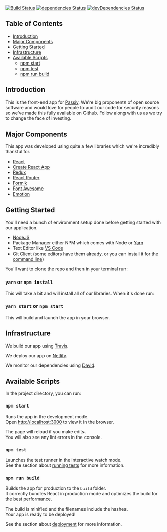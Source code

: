 [![Build Status](https://travis-ci.org/passiv/passiv-web.svg?branch=master)](https://travis-ci.org/passiv/passiv-web)
[![dependencies Status](https://david-dm.org/passiv/passiv-web/status.svg)](https://david-dm.org/passiv/passiv-web)
[![devDependencies Status](https://david-dm.org/passiv/passiv-web/dev-status.svg)](https://david-dm.org/passiv/passiv-web?type=dev)

## Table of Contents

- [Introduction](#introduction)
- [Major Components](#major-components)
- [Getting Started](#getting-started)
- [Infrastructure](#infrastructure)
- [Available Scripts](#available-scripts)
  - [npm start](#npm-start)
  - [npm test](#npm-test)
  - [npm run build](#npm-run-build)

## Introduction

This is the front-end app for [Passiv](https://getpassiv.com). We're big proponents of open source software and would love for people to audit our code for security reasons so we've made this fully available on Github. Follow along with us as we try to change the face of investing.

## Major Components

This app was developed using quite a few libraries which we're incredibly thankful for.

* [React](https://reactjs.org/)
* [Create React App](https://github.com/facebook/create-react-app)
* [Redux](https://redux.js.org/)
* [React Router](https://github.com/ReactTraining/react-router)
* [Formik](https://github.com/jaredpalmer/formik)
* [Font Awesome](https://fontawesome.com/)
* [Emotion](https://emotion.sh)


## Getting Started

You'll need a bunch of environment setup done before getting started with our application.

* [NodeJS](https://nodejs.org/)
* Package Manager either NPM which comes with Node or [Yarn](https://yarnpkg.com/)
* Text Editor like [VS Code](https://code.visualstudio.com/)
* Git Client (some editors have them already, or you can install it for the [command line](https://git-scm.com/))

You'll want to clone the repo and then in your terminal run:

### `yarn` or `npm install`

This will take a bit and will install all of our libraries. When it's done run:

### `yarn start` or `npm start`

This will build and launch the app in your browser.

## Infrastructure

We build our app using [Travis](https://travis-ci.org/passiv/passiv-web).

We deploy our app on [Netlify](https://netlify.com).

We monitor our dependencies using [David](https://david-dm.org/passiv/passiv-web).

## Available Scripts

In the project directory, you can run:

### `npm start`

Runs the app in the development mode.<br>
Open [http://localhost:3000](http://localhost:3000) to view it in the browser.

The page will reload if you make edits.<br>
You will also see any lint errors in the console.

### `npm test`

Launches the test runner in the interactive watch mode.<br>
See the section about [running tests](#running-tests) for more information.

### `npm run build`

Builds the app for production to the `build` folder.<br>
It correctly bundles React in production mode and optimizes the build for the best performance.

The build is minified and the filenames include the hashes.<br>
Your app is ready to be deployed!

See the section about [deployment](#deployment) for more information.
